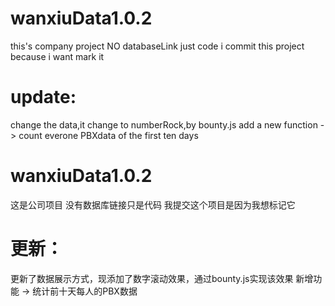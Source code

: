 # wanxiuData1.0.2
this's company project
NO databaseLink just code
i commit this project because i want mark it
# update:
change the data,it change to numberRock,by bounty.js
add a new function -> count everone PBXdata of the first ten days

# wanxiuData1.0.2
这是公司项目
没有数据库链接只是代码
我提交这个项目是因为我想标记它
# 更新：
更新了数据展示方式，现添加了数字滚动效果，通过bounty.js实现该效果
新增功能 -> 统计前十天每人的PBX数据
